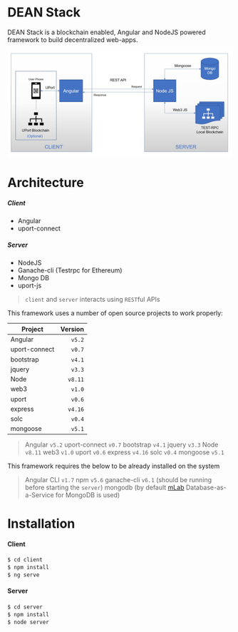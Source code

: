 # DEAN Stack

DEAN Stack is a blockchain enabled, Angular and NodeJS powered framework to build decentralized web-apps.

![alt text](https://raw.githubusercontent.com/mbvivek/DEAN-Stack/master/Dean-Stack-Architecture.jpg "DEAN Stack Architecture")

# Architecture
##### Client
  - Angular
  - uport-connect

##### Server
  - NodeJS
  - Ganache-cli (Testrpc for Ethereum)
  - Mongo DB
  - uport-js

> `client` and `server` interacts using `REST`ful APIs

This framework uses a number of open source projects to work properly:

| Project         | Version |
| -------------   |  ------:|
| Angular         |  `v5.2` |
| uport-connect   |  `v0.7` |
| bootstrap       |  `v4.1` |
| jquery          |  `v3.3` |
| Node            |  `v8.11`|
| web3            |  `v1.0` |
| uport           |  `v0.6` |
| express         |  `v4.16`|
| solc            |  `v0.4` |
| mongoose        |  `v5.1` |

>   Angular         `v5.2`
>   uport-connect   `v0.7`
>   bootstrap       `v4.1`
>   jquery          `v3.3`
>   Node            `v8.11`
>   web3            `v1.0`
>   uport           `v0.6`
>   express         `v4.16`
>   solc            `v0.4`
>   mongoose        `v5.1`

This framework requires the below to be already installed on the system

>   Angular CLI     `v1.7`
>   npm             `v5.6`
>   ganache-cli     `v6.1` (should be running before starting the `server`)
>   mongodb         (by default [mLab](https://www.mlab.com/) Database-as-a-Service for MongoDB is used)

# Installation
#### Client
```sh
$ cd client
$ npm install
$ ng serve
```
#### Server
```sh
$ cd server
$ npm install
$ node server
```
